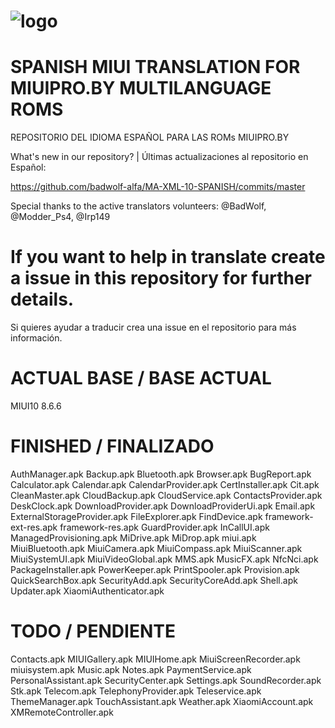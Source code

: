 # ![logo](https://camo.githubusercontent.com/f211c496b82148d536f634f2bfc8be4d89114228/68747470733a2f2f692e696d6775722e636f6d2f7335507343594d2e706e67)

# SPANISH MIUI TRANSLATION FOR MIUIPRO.BY MULTILANGUAGE ROMS
REPOSITORIO DEL IDIOMA ESPAÑOL PARA LAS ROMs MIUIPRO.BY

What's new in our repository?  | Últimas actualizaciones al repositorio en Español:

https://github.com/badwolf-alfa/MA-XML-10-SPANISH/commits/master

Special thanks to the active translators volunteers:
@BadWolf, @Modder_Ps4, @Irp149

# If you want to help in translate create a issue in this repository for further details.

Si quieres ayudar a traducir crea una issue en el repositorio para más información.

# ACTUAL BASE / BASE ACTUAL
MIUI10 8.6.6

# FINISHED / FINALIZADO
AuthManager.apk
Backup.apk
Bluetooth.apk
Browser.apk
BugReport.apk
Calculator.apk
Calendar.apk
CalendarProvider.apk
CertInstaller.apk
Cit.apk
CleanMaster.apk
CloudBackup.apk
CloudService.apk
ContactsProvider.apk
DeskClock.apk
DownloadProvider.apk
DownloadProviderUi.apk
Email.apk
ExternalStorageProvider.apk
FileExplorer.apk
FindDevice.apk
framework-ext-res.apk
framework-res.apk
GuardProvider.apk
InCallUI.apk
ManagedProvisioning.apk
MiDrive.apk
MiDrop.apk
miui.apk
MiuiBluetooth.apk
MiuiCamera.apk
MiuiCompass.apk
MiuiScanner.apk
MiuiSystemUI.apk
MiuiVideoGlobal.apk
MMS.apk
MusicFX.apk
NfcNci.apk
PackageInstaller.apk
PowerKeeper.apk
PrintSpooler.apk
Provision.apk
QuickSearchBox.apk
SecurityAdd.apk
SecurityCoreAdd.apk
Shell.apk
Updater.apk
XiaomiAuthenticator.apk


# TODO / PENDIENTE
Contacts.apk
MIUIGallery.apk
MIUIHome.apk
MiuiScreenRecorder.apk
miuisystem.apk
Music.apk
Notes.apk
PaymentService.apk
PersonalAssistant.apk
SecurityCenter.apk
Settings.apk
SoundRecorder.apk
Stk.apk
Telecom.apk
TelephonyProvider.apk
Teleservice.apk
ThemeManager.apk
TouchAssistant.apk
Weather.apk
XiaomiAccount.apk
XMRemoteController.apk
